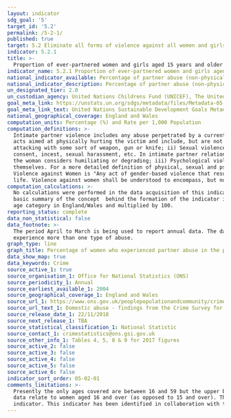 ```yaml
---
layout: indicator
sdg_goal: '5'
target_id: '5.2'
permalink: /5-2-1/
published: true
target: 5.2 Eliminate all forms of violence against all women and girls in the public and private spheres, including trafficking and sexual and other types of exploitation
indicator: 5.2.1
title: >-
  Proportion of ever-partnered women and girls aged 15 years and older subjected to physical, sexual or psychological violence by a current or former intimate partner in the previous 12 months, by form of violence and by age
indicator_name: 5.2.1 Proportion of ever-partnered women and girls aged 15 years and older subjected to physical, sexual or psychological violence by a current or former intimate partner in the previous 12 months, by form of violence and by age
national_indicator_available: Percentage of partner abuse (non-physical abuse, threats, force, sexual assault or stalking) in the previous twelve months among women, aged 16 to 59.
national_indicator_description: Percentage of partner abuse (non-physical abuse, threats, force, sexual assault or stalking) in the previous twelve months among women aged 16 to 59.
un_designated_tier: 2.0
un_custodian_agency: United Nations Childrens Fund (UNICEF), The United Nations Entity for Gender Equality and the Empowerment of Women (UN Women), United Nations Population Fund (UNFPA), World Health Organization (WHO), United Nations Office on Drugs and Crime (UNODC)  
goal_meta_link: https://unstats.un.org/sdgs/metadata/files/Metadata-05-02-01.pdf
goal_meta_link_text: United Nations Sustainable Development Goals Metadata (PDF 518 KB)
national_geographical_coverage: England and Wales
computation_units: Percentage (%) and Rate per 1,000 Population
computation_definitions: >-
  Intimate partner violence includes any abuse perpetrated by a current or former partner within the context of marriage, cohabitation or any other formal or informal union. The different forms of violence included in the indicator are defined as follows - i) Physical violence consists of
  acts aimed at physically hurting the victim and include, but are not limited to, pushing, grabbing, twisting the arm, pulling the hair, slapping, kicking, biting or hitting with the fist or object, trying to strangle or suffocate, burning or scalding on purpose, or threatening or
  attacking with some sort of weapon, gun or knife; ii) Sexual violence is defined as any sort of harmful or unwanted sexual behaviour that is imposed on someone. It includes acts of abusive sexual contact, forced engagement in sexual acts, attempted or completed sexual acts without
  consent, incest, sexual harassment, etc. In intimate partner relationships, experiencing sexual violence is commonly defined as being forced to have sexual intercourse, having sexual intercourse out of fear for what the partner might do, and/or being forced to so something sexual that
  the woman considers humiliating or degrading; iii) Psychological violence includes a range of behaviours that encompass acts of emotional abuse and controlling behaviour. These often coexist with acts of physical and sexual violence by intimate partners and are acts of violence in
  themselves. For a more detailed definition of physical, sexual and psychological violence against women see Guidelines for Producing Statistics on Violence against Women- Statistical Surveys (UN, 2014). According to the UN Declaration on the Elimination of Violence against Women (1993),
  Violence against Women is "Any act of gender-based violence that results in, or is likely to result in, physical, sexual or psychological harm or suffering to women, including threats of such acts, coercion or arbitrary deprivation of liberty, whether occurring in public or in private
  life. Violence against women shall be understood to encompass, but not be limited to, the following - Physical, sexual and psychological violence occurring in the family […]”. See here for full definition - http://www.un.org/documents/ga/res/48/a48r104.htm.
computation_calculations: >-
  No calculations were performed in the data acquisition of this indicator as appropriate data was readily available in the final format specified by this indicator. For insight into the details of potential calculations please refer to the original source metadata or source contact. A
  basic summary of the concept  behind the formation of the indicator is as follows - Taking the total number of women aged 16 to 59 in England and Wales who experienced any abuse by a partner or ex-partner in the past 12 months and divided this by the total number of women with the same
  age category in England/Wales and multiplied by 100.
reporting_status: complete
data_non_statistical: false
data_footnote: >-
  The period April to March is being used to report annual data. The date on the X axis is the year at the start of the period. The sum of the overarching domestic abuse categories are not the sum of the sub-categories, as some victims may be included in multiple categories as they can
  experience more than one type of abuse.
graph_type: line
graph_title: Percentage of women who experienced partner abuse in the previous 12 months
data_show_map: true
data_keywords: Crime
source_active_1: true
source_organisation_1: Office for National Statistics (ONS)
source_periodicity_1: Annual  
source_earliest_available_1: 2004
source_geographical_coverage_1: England and Wales
source_url_1: https://www.ons.gov.uk/peoplepopulationandcommunity/crimeandjustice/datasets/domesticabusefindingsfromthecrimesurveyforenglandandwalesappendixtables
source_url_text_1: Domestic abuse - findings from the Crime Survey for England and Wales - Appendix tables
source_release_date_1: 22/11/2018
source_next_release_1: TBA
source_statistical_classification_1: National Statistic
source_contact_1: crimestatistics@ons.gsi.gov.uk
source_other_info_1: Tables 4, 5, 8 & 9 for 2017 figures
source_active_2: false
source_active_3: false
source_active_4: false
source_active_5: false
source_active_6: false
indicator_sort_order: 05-02-01
comments_limitations: >-
  Presently the only ages covered are between 16 and 59 but the upper bound of this is likely to increase over time. The original figures refer to data that runs from April of that year to March the following year. For example 2015 data date range is from April 2015 to March 2016. These
  data relate to women aged 16 and over (as opposed to 15 and over). The headline data are published in July, however the specific breakdowns (disaggregations, i.e. age, etc) are published in February. Coverage is limited to England and Wales. Data follows the UN specification for this
  indicator. This indicator has been identified in collaboration with topic experts.
---
```

